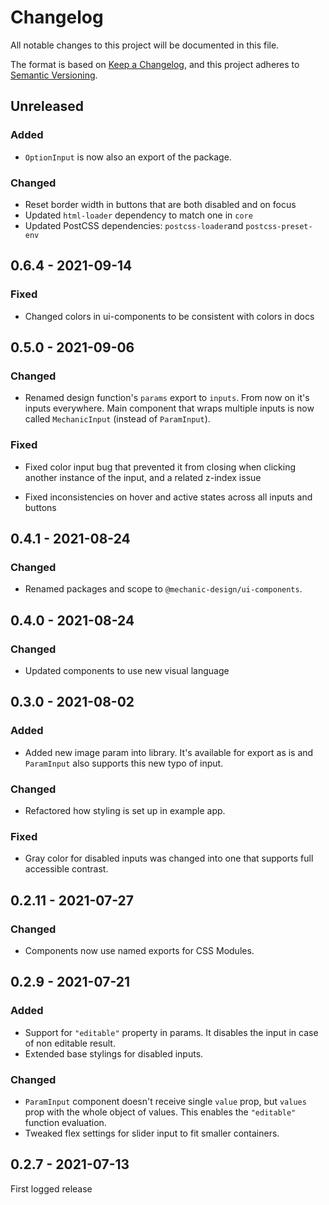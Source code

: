 # Changelog

All notable changes to this project will be documented in this file.

The format is based on [Keep a Changelog](https://keepachangelog.com/en/1.0.0/),
and this project adheres to [Semantic Versioning](https://semver.org/spec/v2.0.0.html).

## Unreleased

### Added

- `OptionInput` is now also an export of the package.

### Changed

- Reset border width in buttons that are both disabled and on focus
- Updated `html-loader` dependency to match one in `core`
- Updated PostCSS dependencies: `postcss-loader`and `postcss-preset-env`

## 0.6.4 - 2021-09-14

### Fixed

- Changed colors in ui-components to be consistent with colors in docs

## 0.5.0 - 2021-09-06

### Changed

- Renamed design function's `params` export to `inputs`. From now on it's inputs everywhere. Main component that wraps multiple inputs is now called `MechanicInput` (instead of `ParamInput`).

### Fixed

- Fixed color input bug that prevented it from closing when clicking another instance of the input, and a related z-index issue

- Fixed inconsistencies on hover and active states across all inputs and buttons

## 0.4.1 - 2021-08-24

### Changed

- Renamed packages and scope to `@mechanic-design/ui-components`.

## 0.4.0 - 2021-08-24

### Changed

- Updated components to use new visual language

## 0.3.0 - 2021-08-02

### Added

- Added new image param into library. It's available for export as is and `ParamInput` also supports this new typo of input.

### Changed

- Refactored how styling is set up in example app.

### Fixed

- Gray color for disabled inputs was changed into one that supports full accessible contrast.

## 0.2.11 - 2021-07-27

### Changed

- Components now use named exports for CSS Modules.

## 0.2.9 - 2021-07-21

### Added

- Support for `"editable"` property in params. It disables the input in case of non editable result.
- Extended base stylings for disabled inputs.

### Changed

- `ParamInput` component doesn't receive single `value` prop, but `values` prop with the whole object of values. This enables the `"editable"` function evaluation.
- Tweaked flex settings for slider input to fit smaller containers.

## 0.2.7 - 2021-07-13

First logged release
